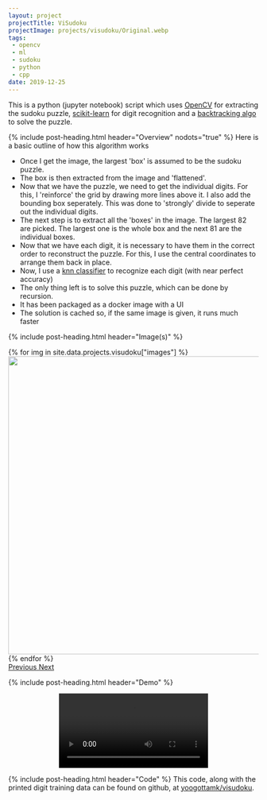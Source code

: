 ```yaml
---
layout: project
projectTitle: ViSudoku
projectImage: projects/visudoku/Original.webp
tags:
 - opencv
 - ml
 - sudoku
 - python
 - cpp
date: 2019-12-25
---
```


This is a python (jupyter notebook) script which uses <a href="https://opencv.org/" target="_blank" rel="noopener">OpenCV</a> for extracting the sudoku puzzle, <a href="https://scikit-learn.org/" target="_blank" rel="noopener">scikit-learn</a> for digit recognition and a <a href="https://github.com/YoogottamK/sudoku-solver" target="_blank" rel="noopener">backtracking algo</a> to solve the puzzle.

<div class="py-4"></div>
{% include post-heading.html header="Overview" nodots="true" %}
Here is a basic outline of how this algorithm works
<ul>
  <li>Once I get the image, the largest 'box' is assumed to be the sudoku puzzle.</li>
  <li>The box is then extracted from the image and 'flattened'.</li>
  <li>Now that we have the puzzle, we need to get the individual digits. For this, I 'reinforce' the grid by drawing more lines above it. I also add the bounding box seperately. This was done to 'strongly' divide to seperate out the individual digits.</li>
  <li>The next step is to extract all the 'boxes' in the image. The largest 82 are picked. The largest one is the whole box and the next 81 are the individual boxes.</li>
  <li>Now that we have each digit, it is necessary to have them in the correct order to reconstruct the puzzle. For this, I use the central coordinates to arrange them back in place.</li>
  <li>Now, I use a <a href="https://scikit-learn.org/stable/modules/generated/sklearn.neighbors.KNeighborsClassifier.html">knn classifier</a> to recognize each digit (with near perfect accuracy)</li>
  <li>The only thing left is to solve this puzzle, which can be done by recursion.</li>
  <li>It has been packaged as a docker image with a UI</li>
  <li>The solution is cached so, if the same image is given, it runs much faster</li>
</ul>

{% include post-heading.html header="Image(s)" %}
<div id="displayImages" class="carousel slide" data-ride="carousel">
  <div class="carousel-inner">
  {% for img in site.data.projects.visudoku["images"] %}
    <div class="carousel-item {% if forloop.first %} active {% endif %}">
      <img class="d-block mx-auto" src="{{ '/assets/images/projects/' | append: img | relative_url }}" alt="" height="600px">
    </div>
  {% endfor %}
  </div>
  <a class="carousel-control-prev" href="#displayImages" role="button" data-slide="prev">
    <span class="carousel-control-prev-icon" aria-hidden="true"></span>
    <span class="sr-only">Previous</span>
  </a>
  <a class="carousel-control-next" href="#displayImages" role="button" data-slide="next">
    <span class="carousel-control-next-icon" aria-hidden="true"></span>
    <span class="sr-only">Next</span>
  </a>
</div>

{% include post-heading.html header="Demo" %}
<div align="center" class="embed-responsive embed-responsive-16by9">
  <video controls class="embed-responsive-item">
    <source src="{{ '/assets/videos/projects/visudoku.mp4' | relative_url }}" type="video/mp4">
    Your browser does not support the video tag.
  </video> 
</div>

{% include post-heading.html header="Code" %}
This code, along with the printed digit training data can be found on github, at <a href="https://github.com/yoogottamk/visudoku" target="_blank" rel="noopener">yoogottamk/visudoku</a>.
